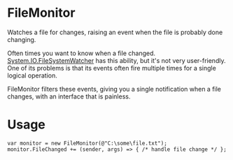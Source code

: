 FileMonitor
===========

Watches a file for changes, raising an event when the file is probably done changing.


Often times you want to know when a file changed. [System.IO.FileSystemWatcher](http://msdn.microsoft.com/en-us/library/system.io.filesystemwatcher.aspx) has this ability, but it's not very user-friendly. One of its problems is that its events often fire multiple times for a single logical operation.

FileMonitor filters these events, giving you a single notification when a file changes, with an interface that is painless.

Usage
===========

    var monitor = new FileMonitor(@"C:\some\file.txt");
    monitor.FileChanged += (sender, args) => { /* handle file change */ };
    
